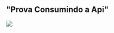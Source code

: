 <h2>"Prova Consumindo a Api"</h2>

![](https://img.shields.io/badge/Desbloqueando-o%20CORs%20da%20API.-black)
